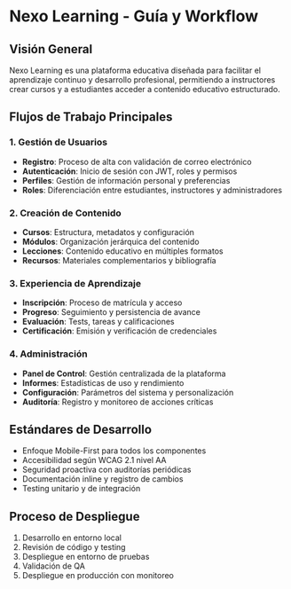 
# Nexo Learning - Guía y Workflow

## Visión General

Nexo Learning es una plataforma educativa diseñada para facilitar el aprendizaje continuo y desarrollo profesional, permitiendo a instructores crear cursos y a estudiantes acceder a contenido educativo estructurado.

## Flujos de Trabajo Principales

### 1. Gestión de Usuarios

- **Registro**: Proceso de alta con validación de correo electrónico
- **Autenticación**: Inicio de sesión con JWT, roles y permisos
- **Perfiles**: Gestión de información personal y preferencias
- **Roles**: Diferenciación entre estudiantes, instructores y administradores

### 2. Creación de Contenido

- **Cursos**: Estructura, metadatos y configuración
- **Módulos**: Organización jerárquica del contenido
- **Lecciones**: Contenido educativo en múltiples formatos
- **Recursos**: Materiales complementarios y bibliografía

### 3. Experiencia de Aprendizaje

- **Inscripción**: Proceso de matrícula y acceso
- **Progreso**: Seguimiento y persistencia de avance
- **Evaluación**: Tests, tareas y calificaciones
- **Certificación**: Emisión y verificación de credenciales

### 4. Administración

- **Panel de Control**: Gestión centralizada de la plataforma
- **Informes**: Estadísticas de uso y rendimiento
- **Configuración**: Parámetros del sistema y personalización
- **Auditoría**: Registro y monitoreo de acciones críticas

## Estándares de Desarrollo

- Enfoque Mobile-First para todos los componentes
- Accesibilidad según WCAG 2.1 nivel AA
- Seguridad proactiva con auditorías periódicas
- Documentación inline y registro de cambios
- Testing unitario y de integración

## Proceso de Despliegue

1. Desarrollo en entorno local
2. Revisión de código y testing
3. Despliegue en entorno de pruebas
4. Validación de QA
5. Despliegue en producción con monitoreo
